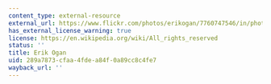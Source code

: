 ```yaml
---
content_type: external-resource
external_url: https://www.flickr.com/photos/erikogan/7760747546/in/photolist-cPMRSb-cQKPY5-CqXGZ2-yRuU7-yT2bw-yRnvq-omvYN-gNetN-cPMQed-cPPrMb-fcuqp-2pAtv3G-fU9GT-cQLc4h-fUa7H-cPNHv3-8KAU3U-cPMRnd-yRsG1-yQJx5-2pAo6Ug-cPMRKQ-cPMQVC-2pAuxAh-fU9Bj-yQW5y-cQKQtb-cPTLn1-cPMR2d-cQKRkC-cPMRAb-yTQiK-fcuvE-cPTKw7-gNcXP-cPPrCd-fUa3G-cPMQPJ-2pAu2j9-cPTKij-cPU1UN-fU9SY-cPTLh1-yQTbf-7Sg13A-cQKRt1-cPMRc1-2pAshMV-cPTK51-yRg83
has_external_license_warning: true
license: https://en.wikipedia.org/wiki/All_rights_reserved
status: ''
title: Erik Ogan
uid: 289a7873-cfaa-4fde-a84f-0a89cc8c4fe7
wayback_url: ''
---
```

